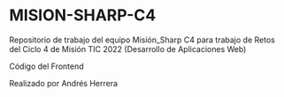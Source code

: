 # MISION-SHARP-C4
Repositorio de trabajo del equipo Misión_Sharp C4 para trabajo de Retos del Ciclo 4 de Misión TIC 2022 (Desarrollo de Aplicaciones Web)

Código del Frontend

Realizado por Andrés Herrera
